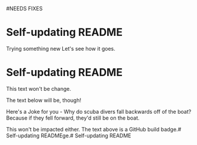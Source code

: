 #NEEDS FIXES 


# Self-updating README

Trying something new
Let's see how it goes. 

# Self-updating README

This text won't be change.

The text below will be, though!

Here's a Joke for you -
Why do scuba divers fall backwards off of the boat?
Because if they fell forward, they'd still be on the boat.

This won't be impacted either. The text above is a GitHub build badge.# Self-updating READMEge.# Self-updating README
